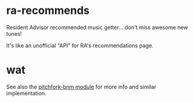 ra-recommends
=============

Resident Advisor recommended music getter... don't miss awesome new tunes!

It's like an unofficial "API" for RA's recommendations page.


wat
=================

See also the [pitchfork-bnm module](https://github.com/oldhill/pitchfork-bnm) for more info and similar implementation.
